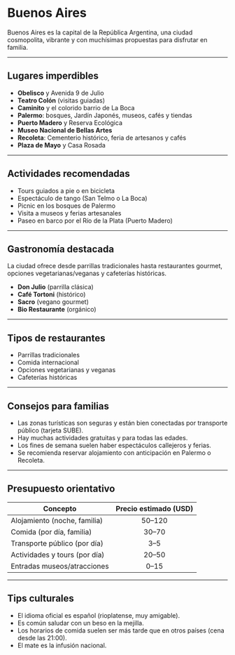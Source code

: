 # Buenos Aires

Buenos Aires es la capital de la República Argentina, una ciudad cosmopolita, vibrante y con muchísimas propuestas para disfrutar en familia.

---

## Lugares imperdibles

- **Obelisco** y Avenida 9 de Julio
- **Teatro Colón** (visitas guiadas)
- **Caminito** y el colorido barrio de La Boca
- **Palermo**: bosques, Jardín Japonés, museos, cafés y tiendas
- **Puerto Madero** y Reserva Ecológica
- **Museo Nacional de Bellas Artes**
- **Recoleta**: Cementerio histórico, feria de artesanos y cafés
- **Plaza de Mayo** y Casa Rosada

---

## Actividades recomendadas

- Tours guiados a pie o en bicicleta
- Espectáculo de tango (San Telmo o La Boca)
- Picnic en los bosques de Palermo
- Visita a museos y ferias artesanales
- Paseo en barco por el Río de la Plata (Puerto Madero)

---

## Gastronomía destacada

La ciudad ofrece desde parrillas tradicionales hasta restaurantes gourmet, opciones vegetarianas/veganas y cafeterías históricas.

- **Don Julio** (parrilla clásica)
- **Café Tortoni** (histórico)
- **Sacro** (vegano gourmet)
- **Bio Restaurante** (orgánico)

---

## Tipos de restaurantes

- Parrillas tradicionales
- Comida internacional
- Opciones vegetarianas y veganas
- Cafeterías históricas

---

## Consejos para familias

- Las zonas turísticas son seguras y están bien conectadas por transporte público (tarjeta SUBE).
- Hay muchas actividades gratuitas y para todas las edades.
- Los fines de semana suelen haber espectáculos callejeros y ferias.
- Se recomienda reservar alojamiento con anticipación en Palermo o Recoleta.

---

## Presupuesto orientativo

| Concepto                      | Precio estimado (USD) |
|-------------------------------|:--------------------:|
| Alojamiento (noche, familia)  | 50–120               |
| Comida (por día, familia)     | 30–70                |
| Transporte público (por día)  | 3–5                  |
| Actividades y tours (por día) | 20–50                |
| Entradas museos/atracciones   | 0–15                 |

---

## Tips culturales

- El idioma oficial es español (rioplatense, muy amigable).
- Es común saludar con un beso en la mejilla.
- Los horarios de comida suelen ser más tarde que en otros países (cena desde las 21:00).
- El mate es la infusión nacional.